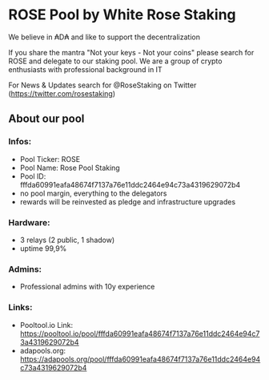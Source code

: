# ROSE Pool by White Rose Staking

We believe in ₳D₳ and like to support the decentralization

If you share the mantra "Not your keys - Not your coins" please search for ROSE and delegate to our staking pool.
We are a group of crypto enthusiasts with professional background in IT

For News & Updates search for @RoseStaking on Twitter (https://twitter.com/rosestaking)

## About our pool

### Infos:
- Pool Ticker: ROSE
- Pool Name: Rose Pool Staking
- Pool ID: fffda60991eafa48674f7137a76e11ddc2464e94c73a4319629072b4
- no pool margin, everything to the delegators
- rewards will be reinvested as pledge and infrastructure upgrades

### Hardware:
- 3 relays (2 public, 1 shadow)
- uptime 99,9%

### Admins:
- Professional admins with 10y experience

### Links:
- Pooltool.io Link: https://pooltool.io/pool/fffda60991eafa48674f7137a76e11ddc2464e94c73a4319629072b4
- adapools.org: https://adapools.org/pool/fffda60991eafa48674f7137a76e11ddc2464e94c73a4319629072b4
